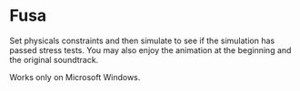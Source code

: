 # Fusa

Set physicals constraints and then simulate to see if the simulation has passed stress tests. You may also enjoy the animation at the beginning and the original soundtrack.

Works only on Microsoft Windows.
